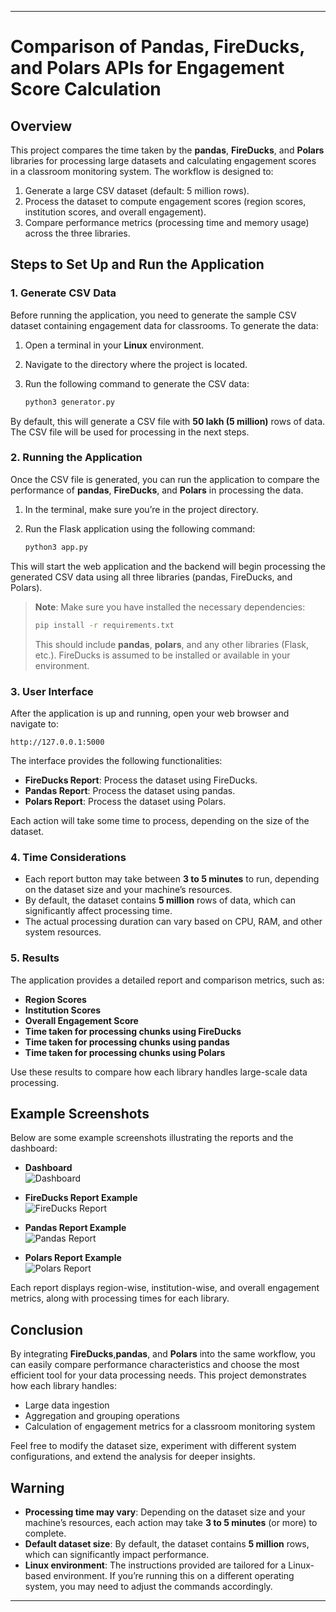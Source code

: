 
---

# Comparison of Pandas, FireDucks, and Polars APIs for Engagement Score Calculation

## Overview

This project compares the time taken by the **pandas**, **FireDucks**, and **Polars** libraries for processing large datasets and calculating engagement scores in a classroom monitoring system. The workflow is designed to:

1. Generate a large CSV dataset (default: 5 million rows).
2. Process the dataset to compute engagement scores (region scores, institution scores, and overall engagement).
3. Compare performance metrics (processing time and memory usage) across the three libraries.

## Steps to Set Up and Run the Application

### 1. Generate CSV Data

Before running the application, you need to generate the sample CSV dataset containing engagement data for classrooms. To generate the data:

1. Open a terminal in your **Linux** environment.
2. Navigate to the directory where the project is located.
3. Run the following command to generate the CSV data:

    ```bash
    python3 generator.py
    ```

By default, this will generate a CSV file with **50 lakh (5 million)** rows of data. The CSV file will be used for processing in the next steps.

### 2. Running the Application

Once the CSV file is generated, you can run the application to compare the performance of **pandas**, **FireDucks**, and **Polars** in processing the data.

1. In the terminal, make sure you’re in the project directory.
2. Run the Flask application using the following command:

    ```bash
    python3 app.py
    ```

This will start the web application and the backend will begin processing the generated CSV data using all three libraries (pandas, FireDucks, and Polars).

> **Note**: Make sure you have installed the necessary dependencies:
> ```bash
> pip install -r requirements.txt
> ```
> This should include **pandas**, **polars**, and any other libraries (Flask, etc.). FireDucks is assumed to be installed or available in your environment.

### 3. User Interface

After the application is up and running, open your web browser and navigate to:

```
http://127.0.0.1:5000
```

The interface provides the following functionalities:

- **FireDucks Report**: Process the dataset using FireDucks.
- **Pandas Report**: Process the dataset using pandas.
- **Polars Report**: Process the dataset using Polars.

Each action will take some time to process, depending on the size of the dataset.

### 4. Time Considerations

- Each report button may take between **3 to 5 minutes** to run, depending on the dataset size and your machine’s resources.
- By default, the dataset contains **5 million** rows of data, which can significantly affect processing time.
- The actual processing duration can vary based on CPU, RAM, and other system resources.

### 5. Results

The application provides a detailed report and comparison metrics, such as:

- **Region Scores**  
- **Institution Scores**  
- **Overall Engagement Score**  
- **Time taken for processing chunks using FireDucks**  
- **Time taken for processing chunks using pandas**  
- **Time taken for processing chunks using Polars**  

Use these results to compare how each library handles large-scale data processing.

## Example Screenshots

Below are some example screenshots illustrating the reports and the dashboard:

- **Dashboard**  
  ![Dashboard](media/dashboard.png)

- **FireDucks Report Example**  
  ![FireDucks Report](media/fireducks.png)

- **Pandas Report Example**  
  ![Pandas Report](media/pandas.png)

- **Polars Report Example**  
  ![Polars Report](media/polars.png)


Each report displays region-wise, institution-wise, and overall engagement metrics, along with processing times for each library.

## Conclusion

By integrating **FireDucks**,**pandas**, and **Polars** into the same workflow, you can easily compare performance characteristics and choose the most efficient tool for your data processing needs. This project demonstrates how each library handles:

- Large data ingestion
- Aggregation and grouping operations
- Calculation of engagement metrics for a classroom monitoring system

Feel free to modify the dataset size, experiment with different system configurations, and extend the analysis for deeper insights.

## Warning

- **Processing time may vary**: Depending on the dataset size and your machine’s resources, each action may take **3 to 5 minutes** (or more) to complete.
- **Default dataset size**: By default, the dataset contains **5 million** rows, which can significantly impact performance.
- **Linux environment**: The instructions provided are tailored for a Linux-based environment. If you’re running this on a different operating system, you may need to adjust the commands accordingly.

---